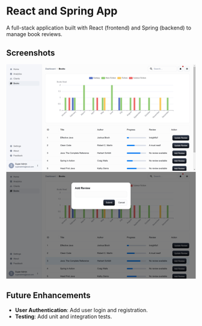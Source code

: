 # React and Spring App

A full-stack application built with React (frontend) and Spring (backend) to manage book reviews.

## Screenshots

![Screenshot 1](screenshots/books-light.png)
![Screenshot 1](screenshots/add-review.png)

## Future Enhancements

- **User Authentication**: Add user login and registration.
- **Testing**: Add unit and integration tests.
